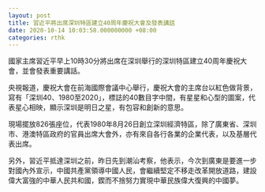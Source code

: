 ```yaml
---
layout: post
title: 習近平將出席深圳特區建立40周年慶祝大會及發表講話
date: 2020-10-14 10:03:58.000000000 +08:00
categories: rthk
---
```


國家主席習近平早上10時30分將出席在深圳舉行的深圳特區建立40周年慶祝大會，並會發表重要講話。

央視報道，慶祝大會在前海國際會議中心舉行，慶祝大會的主席台以紅色做背景，寫有「深圳40、1980至2020」，標誌的40數目字中間，有星星和心型的圖案，代表星心相映，顯示深圳是明日之星，有包容和創新的意思。

現場擺放826張座位，代表1980年8月26日創立深圳經濟特區，除了廣東省、深圳市、港澳特區政府的官員出席大會外，亦有來自各行各業的企業代表，以及基層代表出席。

另外，習近平抵達深圳之前，昨日先到潮汕考察，他表示，今次到廣東是要進一步對國內外宣示，中國共產黨領導中國人民，會繼續堅定不移走改革開放道路，建設偉大富強的中華人民共和國，鍥而不捨努力實現中華民族偉大復興的中國夢。
